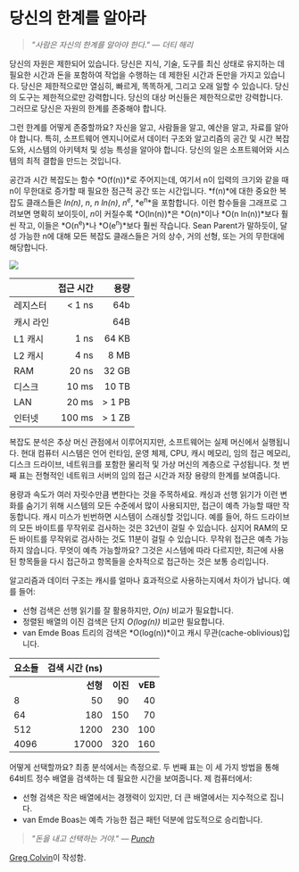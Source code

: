 # 당신의 한계를 알아라

> *"사람은 자신의 한계를 알아야 한다." — 더티 해리*

당신의 자원은 제한되어 있습니다. 당신은 지식, 기술, 도구를 최신 상태로 유지하는 데 필요한 시간과 돈을 포함하여 작업을 수행하는 데 제한된 시간과 돈만을 가지고 있습니다. 당신은 제한적으로만 열심히, 빠르게, 똑똑하게, 그리고 오래 일할 수 있습니다. 당신의 도구는 제한적으로만 강력합니다. 당신의 대상 머신들은 제한적으로만 강력합니다. 그러므로 당신은 자원의 한계를 존중해야 합니다.

그런 한계를 어떻게 존중할까요? 자신을 알고, 사람들을 알고, 예산을 알고, 자료를 알아야 합니다. 특히, 소프트웨어 엔지니어로서 데이터 구조와 알고리즘의 공간 및 시간 복잡도와, 시스템의 아키텍처 및 성능 특성을 알아야 합니다. 당신의 일은 소프트웨어와 시스템의 최적 결합을 만드는 것입니다.

공간과 시간 복잡도는 함수 *O(f(n))*로 주어지는데, 여기서 n이 입력의 크기와 같을 때 n이 무한대로 증가할 때 필요한 점근적 공간 또는 시간입니다. *f(n)*에 대한 중요한 복잡도 클래스들은 *ln(n)*, *n*, *n ln(n)*, *n<sup>e</sup>*, *e<sup>n</sup>*을 포함합니다. 이런 함수들을 그래프로 그려보면 명확히 보이듯이, *n*이 커질수록 *O(ln(n))*은 *O(n)*이나 *O(n ln(n))*보다 훨씬 작고, 이들은 *O(n<sup>e</sup>)*나 *O(e<sup>n</sup>)*보다 훨씬 작습니다. Sean Parent가 말하듯이, 달성 가능한 n에 대해 모든 복잡도 클래스들은 거의 상수, 거의 선형, 또는 거의 무한대에 해당합니다.

![](http://programmer.97things.oreilly.com/wiki/images/c/c0/Clearly.jpeg)

|              | 접근 시간        |   용량 |
|--------------|-----------------:| ----------:|
| 레지스터     |  < 1 ns          |        64b |
| 캐시 라인   |                  |        64B |
| L1 캐시     |  1 ns            | 64 KB      |
| L2 캐시     |  4 ns            | 8 MB       |
| RAM          | 20 ns            | 32 GB      |
| 디스크         | 10 ms            | 10 TB      |
| LAN          | 20 ms            | > 1 PB     |
| 인터넷     | 100 ms           | > 1 ZB     |

복잡도 분석은 추상 머신 관점에서 이루어지지만, 소프트웨어는 실제 머신에서 실행됩니다. 현대 컴퓨터 시스템은 언어 런타임, 운영 체제, CPU, 캐시 메모리, 임의 접근 메모리, 디스크 드라이브, 네트워크를 포함한 물리적 및 가상 머신의 계층으로 구성됩니다. 첫 번째 표는 전형적인 네트워크 서버의 임의 접근 시간과 저장 용량의 한계를 보여줍니다.

용량과 속도가 여러 자릿수만큼 변한다는 것을 주목하세요. 캐싱과 선행 읽기가 이런 변화를 숨기기 위해 시스템의 모든 수준에서 많이 사용되지만, 접근이 예측 가능할 때만 작동합니다. 캐시 미스가 빈번하면 시스템이 스래싱할 것입니다. 예를 들어, 하드 드라이브의 모든 바이트를 무작위로 검사하는 것은 32년이 걸릴 수 있습니다. 심지어 RAM의 모든 바이트를 무작위로 검사하는 것도 11분이 걸릴 수 있습니다. 무작위 접근은 예측 가능하지 않습니다. 무엇이 예측 가능할까요? 그것은 시스템에 따라 다르지만, 최근에 사용된 항목들을 다시 접근하고 항목들을 순차적으로 접근하는 것은 보통 승리입니다.

알고리즘과 데이터 구조는 캐시를 얼마나 효과적으로 사용하는지에서 차이가 납니다. 예를 들어:
- 선형 검색은 선행 읽기를 잘 활용하지만, *O(n)* 비교가 필요합니다.
- 정렬된 배열의 이진 검색은 단지 *O(log(n))* 비교만 필요합니다.
- van Emde Boas 트리의 검색은 *O(log(n))*이고 캐시 무관(cache-oblivious)입니다.

|요소들 | 검색 시간 (ns)|       |         |
|:--------|-----------:|-----------:|--------:|
|         | **선형** | **이진** |	**vEB** |
| 8       | 50         | 90         | 40      |
| 64      | 180        | 150        | 70      |
| 512     | 1200       | 230        | 100     |
| 4096    | 17000      | 320        | 160     |

어떻게 선택할까요? 최종 분석에서는 측정으로. 두 번째 표는 이 세 가지 방법을 통해 64비트 정수 배열을 검색하는 데 필요한 시간을 보여줍니다. 제 컴퓨터에서:
- 선형 검색은 작은 배열에서는 경쟁력이 있지만, 더 큰 배열에서는 지수적으로 집니다.
- van Emde Boas는 예측 가능한 접근 패턴 덕분에 압도적으로 승리합니다.

> *"돈을 내고 선택하는 거야." — [Punch](http://www.nytimes.com/1988/02/28/magazine/on-language-you-pays-yer-money.html?pagewanted=all)*

[Greg Colvin](http://programmer.97things.oreilly.com/wiki/index.php/Greg_Colvin)이 작성함.